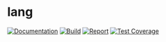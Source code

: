# lang

[![Documentation](https://godoc.org/github.com/willfaught/goo?status.svg)](https://godoc.org/github.com/willfaught/goo)
[![Build](https://travis-ci.org/willfaught/lang.svg?branch=master)](https://travis-ci.org/willfaught/lang)
[![Report](https://goreportcard.com/badge/github.com/willfaught/goo)](https://goreportcard.com/report/github.com/willfaught/goo)
[![Test Coverage](https://coveralls.io/repos/github/willfaught/lang/badge.svg?branch=master)](https://coveralls.io/github/willfaught/lang?branch=master)
